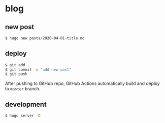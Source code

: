# blog

## new post

```sh
$ hugo new posts/2020-04-01-title.md
```

## deploy

```sh
$ git add .
$ git commit -m "add new post"
$ git push
```

After pushing to GitHub repo, GitHub Actions automatically build and deploy to `master` branch.

## development

```sh
$ hugo server -D
```
